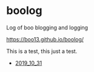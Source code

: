# boolog
Log of boo blogging and logging

 https://boo13.github.io/boolog/

This is a test, this just a test. 

- [2019_10_31](https://boo13.github.io/boolog/blog/2019/10_31/fut_scrape.html)
